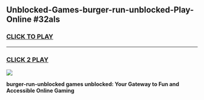 
## Unblocked-Games-burger-run-unblocked-Play-Online #32als
<h3>
<a href="https://news.freeplayer.one?title=burger-run-unblocked&ref=3">CLICK TO PLAY</a></h3>
<hr>

<h3>
<a href="https://news.freeplayer.one?title=burger-run-unblocked&ref=3">CLICK 2 PLAY</a>
  
</h3>

<a href="https://news.freeplayer.one?title=burger-run-unblocked&ref=3"><img src="https://clearcache.store/games.png"></a>


**burger-run-unblocked games unblocked: Your Gateway to Fun and Accessible Online Gaming**
